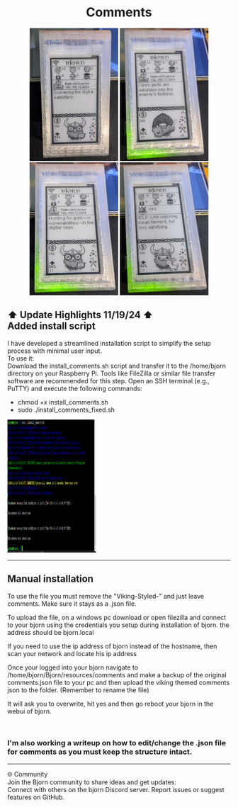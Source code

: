 <div align="center">
  <h1>Comments</h1>

<img src="Images/1.jpg" width="200" height="300" /> <img src="Images/2.jpg" width="200" height="300" />
<img src="Images/3.jpg" width="200" height="300" /> <img src="Images/4.jpg" width="200" height="300" />
</div>

## ⬆ Update Highlights 11/19/24 ⬆ <br> Added install script
I have developed a streamlined installation script to simplify the setup process with minimal user input.
<br>
To use it:
<br>
Download the install_comments.sh script and transfer it to the /home/bjorn directory on your Raspberry Pi. Tools like FileZilla or similar file transfer software are recommended for this step.
Open an SSH terminal (e.g., PuTTY) and execute the following commands:
<br>
- chmod +x install_comments.sh
- sudo ./install_comments_fixed.sh

<img src="Images/script-image.jpg" width="200" height="300" />

---
## Manual installation
To use the file you must remove the "Viking-Styled-" and just leave comments. Make sure it stays as a .json file.
<br>

To upload the file, on a windows pc download or open filezilla and connect to your bjorn using the credentials 
you setup during installation of bjorn. the address should be bjorn.local
<br>

If you need to use the ip address of bjorn instead of the hostname, then scan your network and locate his ip address
<br>

Once your logged into your bjorn navigate to /home/bjorn/Bjorn/resources/comments and make a backup of the original comments.json file to your pc and then upload the viking themed comments json to the folder. (Remember to rename the file)
<br>

It will ask you to overwrite, hit yes and then go reboot your bjorn in the webui of bjorn. 

<br>

### I'm also working a writeup on how to edit/change the .json file for comments as you must keep the structure intact.

---

🌐 Community
<br>
Join the Bjorn community to share ideas and get updates:
<br>
Connect with others on the bjorn Discord server.
Report issues or suggest features on GitHub.